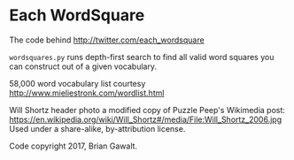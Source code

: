 # Each WordSquare

The code behind http://twitter.com/each_wordsquare

`wordsquares.py` runs depth-first search to find all valid word squares
you can construct out of a given vocabulary.

58,000 word vocabulary list courtesy http://www.mieliestronk.com/wordlist.html

Will Shortz header photo a modified copy of Puzzle Peep's Wikimedia post:
https://en.wikipedia.org/wiki/Will_Shortz#/media/File:Will_Shortz_2006.jpg  
Used under a share-alike, by-attribution license.

Code copyright 2017, Brian Gawalt.
